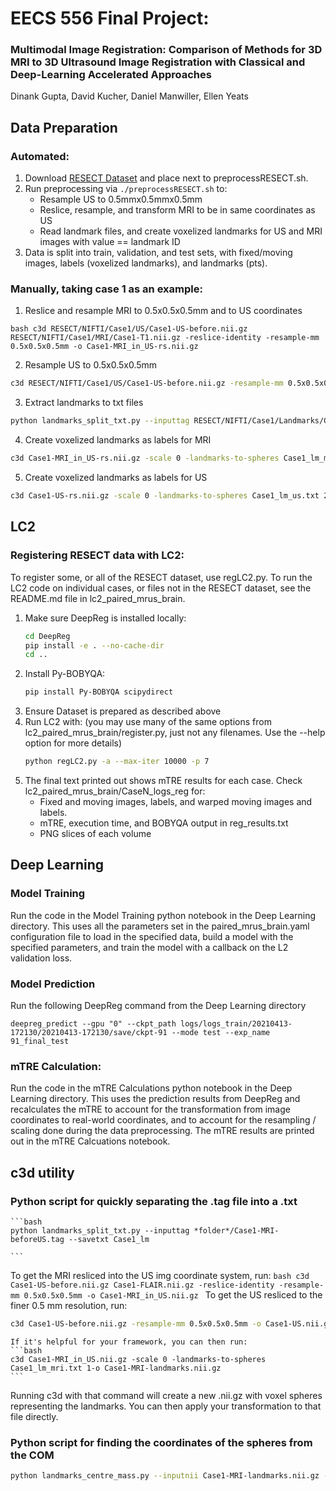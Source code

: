 # EECS 556 Final Project:
### Multimodal Image Registration: Comparison of Methods for 3D MRI to 3D Ultrasound Image Registration with Classical and Deep-Learning Accelerated Approaches

Dinank Gupta, David Kucher, Daniel Manwiller, Ellen Yeats

## Data Preparation
### Automated:
1) Download [RESECT Dataset](https://archive.norstore.no/pages/public/datasetDetail.jsf?id=10.11582/2017.00004) and place next to preprocessRESECT.sh.
2) Run preprocessing via ```./preprocessRESECT.sh``` to:
    - Resample US to 0.5mmx0.5mmx0.5mm
    - Reslice, resample, and transform MRI to be in same coordinates as US
    - Read landmark files, and create voxelized landmarks for US and MRI images with value == landmark ID
3) Data is split into train, validation, and test sets, with fixed/moving images, labels (voxelized landmarks), and landmarks (pts).

### Manually, taking case 1 as an example:
1) Reslice and resample MRI to 0.5x0.5x0.5mm and to US coordinates
```
bash c3d RESECT/NIFTI/Case1/US/Case1-US-before.nii.gz RESECT/NIFTI/Case1/MRI/Case1-T1.nii.gz -reslice-identity -resample-mm 0.5x0.5x0.5mm -o Case1-MRI_in_US-rs.nii.gz
```

2) Resample US to 0.5x0.5x0.5mm
```bash
c3d RESECT/NIFTI/Case1/US/Case1-US-before.nii.gz -resample-mm 0.5x0.5x0.5mm -o Case1-US-rs.nii.gz
```

3) Extract landmarks to txt files
```bash
python landmarks_split_txt.py --inputtag RESECT/NIFTI/Case1/Landmarks/Case1-MRI-beforeUS.tag --savetxt Case1_lm
```

4) Create voxelized landmarks as labels for MRI
```bash 
c3d Case1-MRI_in_US-rs.nii.gz -scale 0 -landmarks-to-spheres Case1_lm_mri.txt 2 -o Case1-MRI-landmarks-rs.nii.gz
```

5) Create voxelized landmarks as labels for US
```bash
c3d Case1-US-rs.nii.gz -scale 0 -landmarks-to-spheres Case1_lm_us.txt 2 -o Case1-US-landmarks-rs.nii.gz
```

## LC2
### Registering RESECT data with LC2:
To register some, or all of the RESECT dataset, use regLC2.py. To run the LC2 code on individual cases, or files not in the RESECT dataset, see the README.md file in lc2_paired_mrus_brain.
1) Make sure DeepReg is installed locally:
    ```bash
    cd DeepReg
    pip install -e . --no-cache-dir
    cd ..
    ```
2) Install Py-BOBYQA:
    ```bash
    pip install Py-BOBYQA scipydirect
    ```
3) Ensure Dataset is prepared as described above
4) Run LC2 with: (you may use many of the same options from lc2_paired_mrus_brain/register.py, just not any filenames. Use the --help option for more details)
    ```bash
    python regLC2.py -a --max-iter 10000 -p 7
    ```
5) The final text printed out shows mTRE results for each case. Check lc2_paired_mrus_brain/CaseN_logs_reg for:
    - Fixed and moving images, labels, and warped moving images and labels.
    - mTRE, execution time, and BOBYQA output in reg_results.txt
    - PNG slices of each volume


## Deep Learning
### Model Training
Run the code in the Model Training python notebook in the Deep Learning directory. This uses all the parameters set in the paired_mrus_brain.yaml configuration file to load in the specified data, build a model with the specified parameters, and train the model with a callback on the L2 validation loss.

### Model Prediction
Run the following DeepReg command from the Deep Learning directory

```
deepreg_predict --gpu "0" --ckpt_path logs/logs_train/20210413-172130/20210413-172130/save/ckpt-91 --mode test --exp_name 91_final_test
```

### mTRE Calculation:
Run the code in the mTRE Calculations python notebook in the Deep Learning directory. This uses the prediction results from DeepReg and recalculates the mTRE to account for the transformation from image coordinates to real-world coordinates, and to account for the resampling / scaling done during the data preprocessing. The mTRE results are printed out in the mTRE Calcuations notebook.


## c3d utility
### Python script for quickly separating the .tag file into a .txt

    ```bash
    python landmarks_split_txt.py --inputtag *folder*/Case1-MRI-beforeUS.tag --savetxt Case1_lm

    ```
To get the MRI resliced into the US img coordinate system, run:
    ```bash
c3d Case1-US-before.nii.gz Case1-FLAIR.nii.gz
    -reslice-identity -resample-mm 0.5x0.5x0.5mm -o Case1-MRI_in_US.nii.gz
    ```
To get the US resliced to the finer 0.5 mm resolution, run:
   ```bash
c3d Case1-US-before.nii.gz -resample-mm 0.5x0.5x0.5mm -o Case1-US.nii.gz
   ```
    If it's helpful for your framework, you can then run:
    ```bash
    c3d Case1-MRI_in_US.nii.gz -scale 0 -landmarks-to-spheres Case1_lm_mri.txt 1-o Case1-MRI-landmarks.nii.gz
    ```
Running c3d with that command will create a new .nii.gz with voxel spheres representing the landmarks. You can then apply your transformation to that file directly.
    
### Python script for finding the coordinates of the spheres from the COM

   ```bash
   python landmarks_centre_mass.py --inputnii Case1-MRI-landmarks.nii.gz --movingnii Case1-MRI-deformed_landmarks.nii.gz --savetxt Case1-results
   ```
